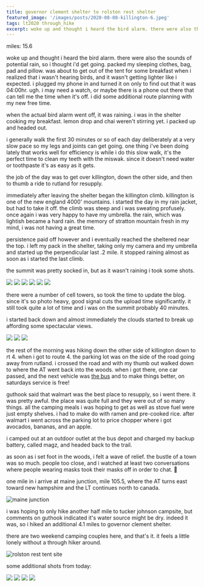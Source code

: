 ```yaml
---
title: governor clement shelter to rolston rest shelter
featured_image: '/images/posts/2020-08-08-killington-6.jpeg'
tags: lt2020 through_hike
excerpt: woke up and thought i heard the bird alarm. there were also the sounds of potential rain, so i thought i'd get going.
---
```


miles: 15.6

woke up and thought i heard the bird alarm. there were also the sounds of potential rain, so i thought i'd get going. packed my sleeping clothes, bag, pad and pillow. was about to get out of the tent for some breakfast when i realized that i wasn't hearing birds, and it wasn't getting lighter like i expected. i plugged my phone in and turned it on only to find out that it was 04:00hr. ugh. i may need a watch, or maybe there is a phone out there that can tell me the time when it's off. i did some additional route planning with my new free time.

when the actual bird alarm went off, it was raining. i was in the shelter cooking my breakfast. lemon drop and chai weren't stirring yet. i packed up and headed out.

i generally walk the first 30 minutes or so of each day deliberately at a very slow pace so my legs and joints can get going. one thing i've been doing lately that works well for efficiency is while i do this slow walk, it's the perfect time to clean my teeth with the miswak. since it doesn't need water or toothpaste it's as easy as it gets.

the job of the day was to get over killington, down the other side, and then to thumb a ride to rutland for resupply.

immediately after leaving the shelter began the killington climb. killington is one of the new england 4000' mountains. i started the day in my rain jacket, but had to take it off. the climb was steep and i was sweating profusely. once again i was very happy to have my umbrella. the rain, which was lightish became a hard rain. the memory of stratton mountain fresh in my mind, i was not having a great time.

persistence paid off however and i eventually reached the sheltered near the top. i left my pack in the shelter, taking only my camera and my umbrella and started up the perpendicular last .2 mile. it stopped raining almost as soon as i started the last climb.

the summit was pretty socked in, but as it wasn't raining i took some shots.

<div class="gallery" data-columns="3">
	<img src="/images/posts/2020-08-08-killington-1.jpeg">
	<img src="/images/posts/2020-08-08-killington-2.jpeg">
	<img src="/images/posts/2020-08-08-killington-3.jpeg">
	<img src="/images/posts/2020-08-08-killington-4.jpeg">
	<img src="/images/posts/2020-08-08-killington-5.jpeg">
	<img src="/images/posts/2020-08-08-killington-6.jpeg">
</div>

there were a number of cell towers, so took the time to update the blog. since it's so photo heavy, good signal cuts the upload time significantly. it still took quite a lot of time and i was on the summit probably 40 minutes.

i started back down and almost immediately the clouds started to break up affording some spectacular views.

<div class="gallery" data-columns="3">
	<img src="/images/posts/2020-08-08-killington-7.jpeg">
	<img src="/images/posts/2020-08-08-killington-8.jpeg">
	<img src="/images/posts/2020-08-08-killington-9.jpeg">
</div>

the rest of the morning was hiking down the other side of killington down to rt 4. when i got to route 4. the parking lot was on the side of the road going away from rutland. i crossed the road and with my thumb out walked down to where the AT went back into the woods. when i got there, one car passed, and the next vehicle was [the bus](https://www.thebus.com) and to make things better, on saturdays service is free!

guthook said that walmart was the best place to resupply, so i went there. it was pretty awful. the place was quite full and they were out of so many things. all the camping meals i was hoping to get as well as stove fuel were just empty shelves. i had to make do with ramen and pre-cooked rice. after walmart i went across the parking lot to price chopper where i got avocados, bananas, and an apple.

i camped out at an outdoor outlet at the bus depot and charged my backup battery, called magz, and headed back to the trail.

as soon as i set foot in the woods, i felt a wave of relief. the bustle of a town was so much. people too close, and i watched at least two conversations where people wearing masks took their masks off in order to chat. :facepalm:

one mile in i arrive at maine junction, mile 105.5, where the AT turns east toward new hampshire and the LT continues north to canada.

![maine junction](/images/posts/2020-08-08-maine-junction.jpeg)

i was hoping to only hike another half mile to tucker johnson campsite, but comments on guthook indicated it's water source might be dry. indeed it was, so i hiked an additional 4.1 miles to governor clement shelter.

there are two weekend camping couples here, and that's it. it feels a little lonely without a through hiker around.

![rolston rest tent site](/images/posts/2020-08-08-rolston-rest-tent-site.jpeg)

some additional shots from today:

<div class="gallery" data-columns="3">
	<img src="/images/posts/2020-08-08-blue-bead-lilly.jpeg">
	<img src="/images/posts/2020-08-08-lookout.jpeg">
	<img src="/images/posts/2020-08-08-trail-1.jpeg">
	<img src="/images/posts/2020-08-08-trail-2.jpeg">
</div>
